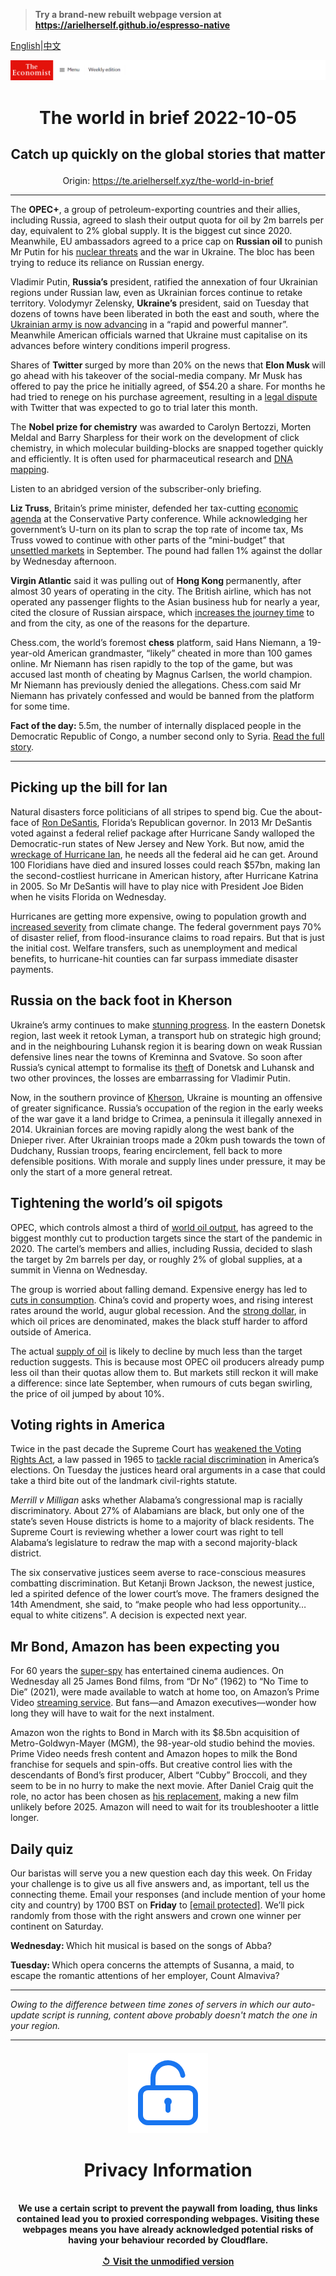 > **Try a brand-new rebuilt webpage version at https://arielherself.github.io/espresso-native**

[English](https://github.com/arielherself/espresso/blob/main/README.md)|[中文](https://github-com.translate.goog/arielherself/espresso/blob/main/README.md?_x_tr_sl=en&_x_tr_tl=zh-CN&_x_tr_hl=zh-CN&_x_tr_pto=wapp)



![The Economist](menubar.png)

# <p align="center">The world in brief 2022-10-05</p>

## <p align="center">Catch up quickly on the global stories that matter</p>

<p align="center">Origin: <a href="https://te.arielherself.xyz/the-world-in-brief">https://te.arielherself.xyz/the-world-in-brief</a><hr>

The <strong>OPEC+</strong>, a group of petroleum-exporting countries and their allies, including Russia, agreed to slash their output quota for oil by 2m barrels per day, equivalent to 2% global supply. It is the biggest cut since 2020. Meanwhile, EU ambassadors agreed to a price cap on <strong>Russian oil</strong> to punish Mr Putin for his [nuclear threats](https://te.arielherself.xyz/international/2022/09/29/could-the-war-in-ukraine-go-nuclear) and the war in Ukraine. The bloc has been trying to reduce its reliance on Russian energy.

Vladimir Putin, <strong>Russia’s</strong> president, ratified the annexation of four Ukrainian regions under Russian law, even as Ukrainian forces continue to retake territory. Volodymyr Zelensky, <strong>Ukraine’s</strong> president, said on Tuesday that dozens of towns have been liberated in both the east and south, where the [Ukrainian army is now advancing](https://te.arielherself.xyz/europe/2022/10/03/as-ukraine-smashes-through-more-russian-lines-russians-wonder-whom-to-blame) in a “rapid and powerful manner”. Meanwhile American officials warned that Ukraine must capitalise on its advances before wintery conditions imperil progress.

Shares of <strong>Twitter </strong>surged by more than 20% on the news that <strong>Elon Musk </strong>will go ahead with his takeover of the social-media company. Mr Musk has offered to pay the price he initially agreed, of $54.20 a share. For months he had tried to renege on his purchase agreement, resulting in a [legal dispute](https://te.arielherself.xyz/business/2022/09/15/twitters-shareholders-approve-elon-musks-44bn-offer) with Twitter that was expected to go to trial later this month. 

The <strong>Nobel prize for chemistry</strong> was awarded to Carolyn Bertozzi, Morten Meldal and Barry Sharpless for their work on the development of click chemistry, in which molecular building-blocks are snapped together quickly and efficiently. It is often used for pharmaceutical research and [DNA mapping](https://te.arielherself.xyz/science-and-technology/2022/10/03/this-years-first-nobel-laureate-sequenced-the-dna-of-neanderthals).

Listen to an abridged version of the subscriber-only briefing.

<strong>Liz Truss</strong>, Britain’s prime minister, defended her tax-cutting [economic agenda](https://te.arielherself.xyz/leaders/2022/09/28/how-not-to-run-a-country) at the Conservative Party conference. While acknowledging her government’s U-turn on its plan to scrap the top rate of income tax, Ms Truss vowed to continue with other parts of the “mini-budget” that [unsettled markets](https://te.arielherself.xyz/britain/2022/09/27/the-fallout-from-kwasi-kwartengs-mini-budget-continues) in September. The pound had fallen 1% against the dollar by Wednesday afternoon.

<strong>Virgin Atlantic</strong> said it was pulling out of <strong>Hong Kong </strong>permanently, after almost 30 years of operating in the city. The British airline, which has not operated any passenger flights to the Asian business hub for nearly a year, cited the closure of Russian airspace, which [increases the journey time](https://te.arielherself.xyz/the-economist-explains/2022/04/02/why-russias-war-could-lead-to-the-worlds-longest-passenger-flight) to and from the city, as one of the reasons for the departure.

Chess.com, the world’s foremost <strong>chess</strong> platform, said Hans Niemann, a 19-year-old American grandmaster, “likely” cheated in more than 100 games online. Mr Niemann has risen rapidly to the top of the game, but was accused last month of cheating by Magnus Carlsen, the world champion. Mr Niemann has previously denied the allegations. Chess.com said Mr Niemann has privately confessed and would be banned from the platform for some time.

<strong>Fact of the day: </strong>5.5m, the number of internally displaced people in the Democratic Republic of Congo, a number second only to Syria. [Read the full story](https://te.arielherself.xyz/middle-east-and-africa/2022/09/29/congo-says-martial-law-has-brought-calm-yet-violence-is-rising).

----------

## Picking up the bill for Ian

Natural disasters force politicians of all stripes to spend big. Cue the about-face of [Ron DeSantis](https://te.arielherself.xyz/united-states/2021/07/24/the-rise-of-ron-desantis), Florida’s Republican governor. In 2013 Mr DeSantis voted against a federal relief package after Hurricane Sandy walloped the Democratic-run states of New Jersey and New York. But now, amid the [wreckage of Hurricane Ian](https://te.arielherself.xyz/united-states/2022/09/29/hurricane-ian-pummels-florida), he needs all the federal aid he can get. Around 100 Floridians have died and insured losses could reach $57bn, making Ian the second-costliest hurricane in American history, after Hurricane Katrina in 2005. So Mr DeSantis will have to play nice with President Joe Biden when he visits Florida on Wednesday.

Hurricanes are getting more expensive, owing to population growth and [increased severity](https://te.arielherself.xyz/the-economist-explains/2022/09/29/is-climate-change-making-hurricanes-worse) from climate change. The federal government pays 70% of disaster relief, from flood-insurance claims to road repairs. But that is just the initial cost. Welfare transfers, such as unemployment and medical benefits, to hurricane-hit counties can far surpass immediate disaster payments. 

## Russia on the back foot in Kherson

Ukraine’s army continues to make [stunning progress](https://te.arielherself.xyz/europe/2022/10/03/as-ukraine-smashes-through-more-russian-lines-russians-wonder-whom-to-blame). In the eastern Donetsk region, last week it retook Lyman, a transport hub on strategic high ground; and in the neighbouring Luhansk region it is bearing down on weak Russian defensive lines near the towns of Kreminna and Svatove. So soon after Russia’s cynical attempt to formalise its [theft](https://te.arielherself.xyz/europe/2022/09/27/vladimir-putin-stages-four-fake-referendums-in-occupied-ukraine) of Donetsk and Luhansk and two other provinces, the losses are embarrassing for Vladimir Putin.

Now, in the southern province of [Kherson](https://te.arielherself.xyz/the-economist-explains/2022/08/30/why-does-kherson-matter), Ukraine is mounting an offensive of greater significance. Russia’s occupation of the region in the early weeks of the war gave it a land bridge to Crimea, a peninsula it illegally annexed in 2014. Ukrainian forces are moving rapidly along the west bank of the Dnieper river. After Ukrainian troops made a 20km push towards the town of Dudchany, Russian troops, fearing encirclement, fell back to more defensible positions. With morale and supply lines under pressure, it may be only the start of a more general retreat.

## Tightening the world’s oil spigots

OPEC, which controls almost a third of [world oil output](https://te.arielherself.xyz/business/2022/08/25/could-the-demonised-oil-industry-become-a-force-for-decarbonisation), has agreed to the biggest monthly cut to production targets since the start of the pandemic in 2020. The cartel’s members and allies, including Russia, decided to slash the target by 2m barrels per day, or roughly 2% of global supplies, at a summit in Vienna on Wednesday.

The group is worried about falling demand. Expensive energy has led to [cuts in consumption](https://te.arielherself.xyz/europe/2022/09/03/the-g7-plans-to-cap-russian-oil-prices). China’s covid and property woes, and rising interest rates around the world, augur global recession. And the [strong dollar](https://te.arielherself.xyz/finance-and-economics/2022/09/08/why-the-dollar-is-strong-and-why-that-is-a-problem), in which oil prices are denominated, makes the black stuff harder to afford outside of America.

The actual [supply of oil](https://te.arielherself.xyz/finance-and-economics/three-big-uncertainties-cloud-the-oil-market/21808307) is likely to decline by much less than the target reduction suggests. This is because most OPEC oil producers already pump less oil than their quotas allow them to. But markets still reckon it will make a difference: since late September, when rumours of cuts began swirling, the price of oil jumped by about 10%.

## Voting rights in America

Twice in the past decade the Supreme Court has [weakened the Voting Rights Act](https://te.arielherself.xyz/united-states/2021/07/01/the-supreme-court-takes-another-bite-out-of-the-voting-rights-act), a law passed in 1965 to [tackle racial discrimination](https://te.arielherself.xyz/graphic-detail/2021/06/12/how-the-voting-rights-act-limits-gerrymanders) in America’s elections. On Tuesday the justices heard oral arguments in a case that could take a third bite out of the landmark civil-rights statute.

<em>Merrill v Milligan</em> asks whether Alabama’s congressional map is racially discriminatory. About 27% of Alabamians are black, but only one of the state’s seven House districts is home to a majority of black residents. The Supreme Court is reviewing whether a lower court was right to tell Alabama’s legislature to redraw the map with a second majority-black district.

The six conservative justices seem averse to race-conscious measures combatting discrimination. But Ketanji Brown Jackson, the newest justice, led a spirited defence of the lower court’s move. The framers designed the 14th Amendment, she said, to “make people who had less opportunity…equal to white citizens”. A decision is expected next year.

## Mr Bond, Amazon has been expecting you

For 60 years the [super-spy](https://te.arielherself.xyz/culture/2022/09/22/sixty-years-ago-james-bond-and-the-beatles-made-debuts) has entertained cinema audiences. On Wednesday all 25 James Bond films, from “Dr No” (1962) to “No Time to Die” (2021), were made available to watch at home too, on Amazon’s Prime Video [streaming service](https://te.arielherself.xyz/the-world-ahead/2021/11/08/the-video-streaming-battle-is-going-global). But fans—and Amazon executives—wonder how long they will have to wait for the next instalment.

Amazon won the rights to Bond in March with its $8.5bn acquisition of Metro-Goldwyn-Mayer (MGM), the 98-year-old studio behind the movies. Prime Video needs fresh content and Amazon hopes to milk the Bond franchise for sequels and spin-offs. But creative control lies with the descendants of Bond’s first producer, Albert “Cubby” Broccoli, and they seem to be in no hurry to make the next movie. After Daniel Craig quit the role, no actor has been chosen as [his replacement](https://te.arielherself.xyz/culture/2021/10/15/good-evening-ms-bond-weve-been-expecting-you), making a new film unlikely before 2025. Amazon will need to wait for its troubleshooter a little longer.

## Daily quiz

Our baristas will serve you a new question each day this week. On Friday your challenge is to give us all five answers and, as important, tell us the connecting theme. Email your responses (and include mention of your home city and country) by 1700 BST on <strong>Friday</strong> to [<span class="__cf_email__" data-cfemail="2c7d594556695f5c5e495f5f436c494f43424341455f58024f4341">[email&#160;protected]</span>](https://mail.google.com/mail/?view=cm&amp;fs=1&amp;tf=1&amp;to=QuizEspresso@te.arielherself.xyz). We’ll pick randomly from those with the right answers and crown one winner per continent on Saturday.

<strong>Wednesday: </strong>Which hit musical is based on the songs of Abba?

<strong>Tuesday: </strong>Which opera concerns the attempts of Susanna, a maid, to escape the romantic attentions of her employer, Count Almaviva?

----------

*Owing to the difference between time zones of servers in which our auto-update script is running, content above probably doesn't match the one in your region.*

|<br><div align="center"><img src="unlock.png" /><h1>Privacy Information</h1></div></br>We use a certain script to prevent the paywall from loading, thus links contained lead you to proxied corresponding webpages. Visiting these webpages means you have already acknowledged potential risks of having your behaviour recorded by Cloudflare.<br><br>[&#x21BA; Visit the unmodified version](README.raw.md)<br><br>|
|-----|
